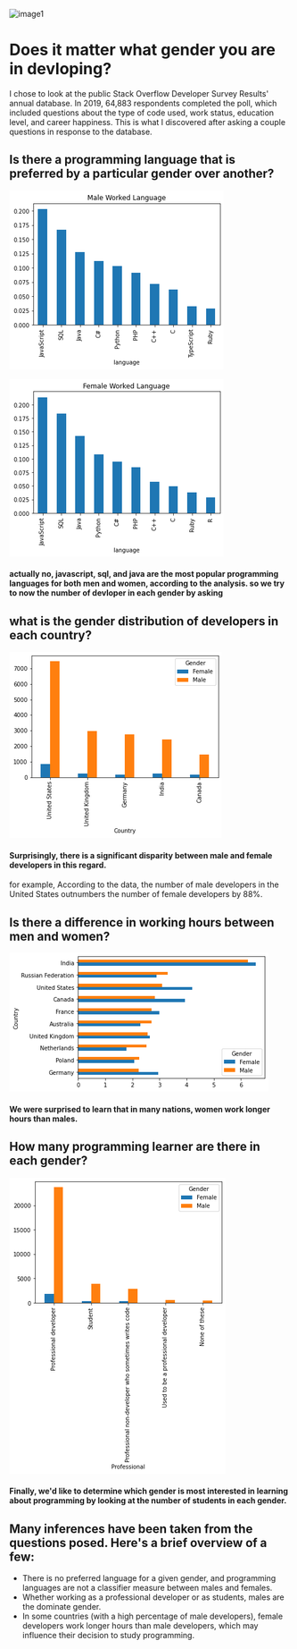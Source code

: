 ![image1]()
# Does it matter what gender you are in devloping?


I chose to look at the public Stack Overflow Developer Survey Results' annual database. In 2019, 64,883 respondents completed the poll, which included questions about the type of code used, work status, education level, and career happiness. This is what I discovered after asking a couple questions in response to the database.



## Is there a programming language that is preferred by a particular gender over another?

![pic 1](https://github.com/AbdelrahmanGad/BlogPost_UDACITY_ND/blob/main/1.png)

![pic 2](https://github.com/AbdelrahmanGad/BlogPost_UDACITY_ND/blob/main/2.png)

#### actually no, javascript, sql, and java are the most popular programming languages for both men and women, according to the analysis. so we try to now the number of devloper in each gender by asking


## what is the gender distribution of developers in each country?

![pic 3](https://github.com/AbdelrahmanGad/BlogPost_UDACITY_ND/blob/main/3.png)

#### Surprisingly, there is a significant disparity between male and female developers in this regard.
for example, According to the data, the number of male developers in the United States outnumbers the number of female developers by 88%. 

## Is there a difference in working hours between men and women?

![pic 4](https://github.com/AbdelrahmanGad/BlogPost_UDACITY_ND/blob/main/4.png)

#### We were surprised to learn that in many nations, women work longer hours than males.

## How many programming learner are there in each gender?

![pic 5](https://github.com/AbdelrahmanGad/BlogPost_UDACITY_ND/blob/main/5.png)

#### Finally, we'd like to determine which gender is most interested in learning about programming by looking at the number of students in each gender.



## Many inferences have been taken from the questions posed. Here's a brief overview of a few:

* There is no preferred language for a given gender, and programming languages are not a classifier measure between males and females.
* Whether working as a professional developer or as students, males are the dominate gender.
* In some countries (with a high percentage of male developers), female developers work longer hours than male developers, which may influence their decision to study programming.
